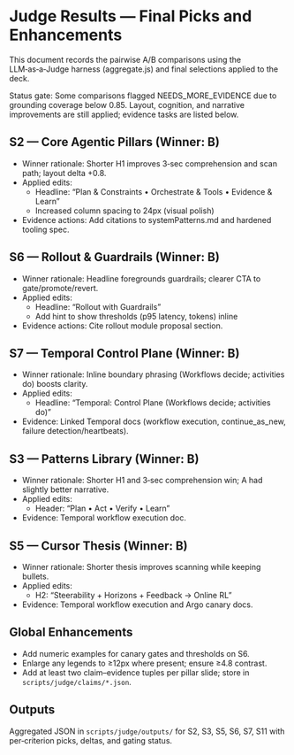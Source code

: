# Judge Results — Final Picks and Enhancements

This document records the pairwise A/B comparisons using the LLM‑as‑a‑Judge harness (aggregate.js) and final selections applied to the deck.

Status gate: Some comparisons flagged NEEDS_MORE_EVIDENCE due to grounding coverage below 0.85. Layout, cognition, and narrative improvements are still applied; evidence tasks are listed below.

## S2 — Core Agentic Pillars (Winner: B)
- Winner rationale: Shorter H1 improves 3‑sec comprehension and scan path; layout delta +0.8.
- Applied edits:
  - Headline: “Plan & Constraints • Orchestrate & Tools • Evidence & Learn”
  - Increased column spacing to 24px (visual polish)
- Evidence actions: Add citations to systemPatterns.md and hardened tooling spec.

## S6 — Rollout & Guardrails (Winner: B)
- Winner rationale: Headline foregrounds guardrails; clearer CTA to gate/promote/revert.
- Applied edits:
  - Headline: “Rollout with Guardrails”
  - Add hint to show thresholds (p95 latency, tokens) inline
- Evidence actions: Cite rollout module proposal section.

## S7 — Temporal Control Plane (Winner: B)
- Winner rationale: Inline boundary phrasing (Workflows decide; activities do) boosts clarity.
- Applied edits:
  - Headline: “Temporal: Control Plane (Workflows decide; activities do)”
- Evidence: Linked Temporal docs (workflow execution, continue_as_new, failure detection/heartbeats).

## S3 — Patterns Library (Winner: B)
- Winner rationale: Shorter H1 and 3‑sec comprehension win; A had slightly better narrative.
- Applied edits:
  - Header: “Plan • Act • Verify • Learn”
- Evidence: Temporal workflow execution doc.

## S5 — Cursor Thesis (Winner: B)
- Winner rationale: Shorter thesis improves scanning while keeping bullets.
- Applied edits:
  - H2: “Steerability + Horizons + Feedback → Online RL”
- Evidence: Temporal workflow execution and Argo canary docs.

## Global Enhancements
- Add numeric examples for canary gates and thresholds on S6.
- Enlarge any legends to ≥12px where present; ensure ≥4.8 contrast.
- Add at least two claim–evidence tuples per pillar slide; store in `scripts/judge/claims/*.json`.

## Outputs
Aggregated JSON in `scripts/judge/outputs/` for S2, S3, S5, S6, S7, S11 with per‑criterion picks, deltas, and gating status.
